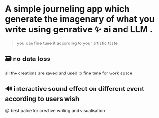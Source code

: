 # A simple journeling app which generate the imagenary of what you write using genrative ✨ ai and LLM .
> you can fine tune it according to your artistic taste
## 🗃️ no data loss 
all the creations are saved and used to fine tune for work space
## 🔊 interactive sound effect on different event according to users wish

😍  best palce for creative writing and visualisation
